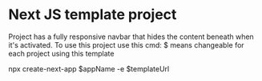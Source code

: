 # Next JS template project

Project has a fully responsive navbar that hides the content beneath when it's activated.
To use this project use this cmd:
$ means changeable for each project using this template

npx create-next-app $appName -e $templateUrl 
